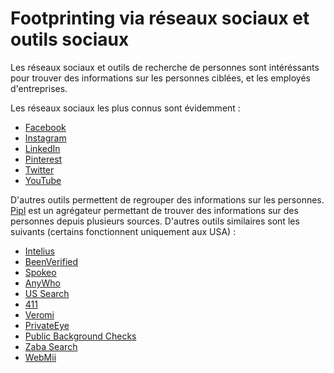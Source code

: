 # Footprinting via réseaux sociaux et outils sociaux

Les réseaux sociaux et outils de recherche de personnes sont intéréssants pour trouver des informations sur les personnes ciblées, et les employés d'entreprises.

Les réseaux sociaux les plus connus sont évidemment :

* [Facebook](https://www.facebook.com)
* [Instagram](https://www.instagram.com)
* [LinkedIn](https://www.linkedin.com)
* [Pinterest](https://www.pinterest.com)
* [Twitter](https://twitter.com)
* [YouTube](https://www.youtube.com)

D'autres outils permettent de regrouper des informations sur les personnes. [Pipl](https://pipl.com/) est un agrégateur permettant de trouver des informations sur des personnes depuis plusieurs sources. D'autres outils similaires sont les suivants (certains fonctionnent uniquement aux USA) :

* [Intelius](https://www.intelius.com)
* [BeenVerified](https://www.beenverified.com)
* [Spokeo](https://www.spokeo.com)
* [AnyWho](https://www.anywho.com)
* [US Search](https://ussearch.com)
* [411](http://www.411.com)
* [Veromi](http://www.veromi.net)
* [PrivateEye](http://www.privateeye.com)
* [Public Background Checks](http://www.publicbackgroundchecks.com)
* [Zaba Search](http://www.zabasearch.com)
* [WebMii](http://webmii.com)

